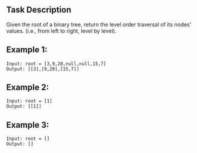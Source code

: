 ## Task Description

Given the root of a binary tree, return the level order traversal of its nodes' values. (i.e., from left to right, level by level).

 

## Example 1:
```
Input: root = [3,9,20,null,null,15,7]
Output: [[3],[9,20],[15,7]]
```
## Example 2:
```
Input: root = [1]
Output: [[1]]
```
## Example 3:
```
Input: root = []
Output: []
```